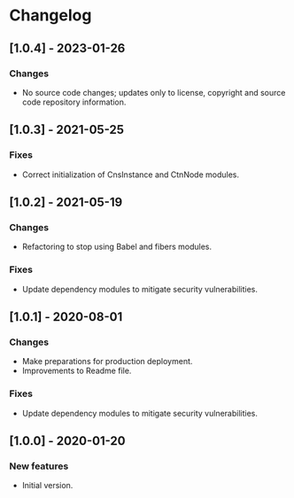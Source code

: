 # Changelog

## [1.0.4] - 2023-01-26

### Changes
- No source code changes; updates only to license, copyright and source code repository information.

## [1.0.3] - 2021-05-25

### Fixes
- Correct initialization of CnsInstance and CtnNode modules.

## [1.0.2] - 2021-05-19

### Changes
- Refactoring to stop using Babel and fibers modules.

### Fixes
- Update dependency modules to mitigate security vulnerabilities.

## [1.0.1] - 2020-08-01

### Changes
- Make preparations for production deployment.
- Improvements to Readme file.

### Fixes
- Update dependency modules to mitigate security vulnerabilities.

## [1.0.0] - 2020-01-20

### New features
- Initial version.
